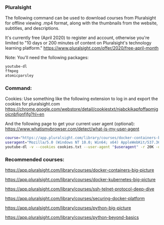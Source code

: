 ### Pluralsight
The following command can be used to download courses from Pluralsight for offline viewing .mp4 format, along with the thumbnails from
the website, subtitles, and descriptions.

It's currently free (April 2020) to register and account, otherwise you're limited to "10 days or 200 minutes of content on Pluralsight's technology learning platform."
https://www.pluralsight.com/offer/2020/free-april-month

Note: You'll need the following packages:
```sh
youtube-dl
ffmpeg
atomicparsley
```

### Command:
Cookies:
Use something like the following extension to log in and export the cookies for pluralsight.com
https://chrome.google.com/webstore/detail/cookiestxt/njabckikapfpffapmjgojcnbfjonfjfg?hl=en

And the following page to get your current user agent (optional):
https://www.whatismybrowser.com/detect/what-is-my-user-agent

```sh
course="https://app.pluralsight.com/library/courses/docker-containers-big-picture"
useragent="Mozilla/5.0 (Windows NT 10.0; Win64; x64) AppleWebKit/537.36 (KHTML, like Gecko) Chrome/80.0.3987.149 Safari/537.36"
youtube-dl -v --cookies cookies.txt --user-agent "$useragent" -r 20K -o "%(playlist)s/%(chapter_number)s - %(chapter)s/%(playlist_index)s - %(title)s.%(ext)s" --sleep-interval 60 --max-sleep-interval 120 --all-subs --embed-subs --add-metadata --embed-thumbnail "$course" --playlist-start 1
```

### Recommended courses:
https://app.pluralsight.com/library/courses/docker-containers-big-picture

https://app.pluralsight.com/library/courses/docker-kubernetes-big-picture

https://app.pluralsight.com/library/courses/ssh-telnet-protocol-deep-dive

https://app.pluralsight.com/library/courses/securing-docker-platform

https://app.pluralsight.com/library/courses/python-big-picture

https://app.pluralsight.com/library/courses/python-beyond-basics
